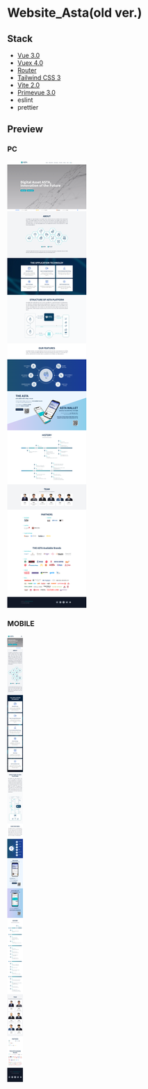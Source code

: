 # Website_Asta(old ver.)

## Stack

-   [Vue 3.0](https://v3.vuejs.org/)
-   [Vuex 4.0](https://vuex.vuejs.org)
-   [Router](https://router.vuejs.org/)
-   [Tailwind CSS 3](https://tailwindcss.com/)
-   [Vite 2.0](https://vitejs.dev/)
-   [Primevue 3.0](https://primefaces.org/primevue/#/)
-   eslint
-   prettier


## Preview

### PC
<img src="https://github.com/hwang1588/repo_img_src/blob/main/_korfin_asta_old/pc1.png">

### MOBILE
<img src="https://github.com/hwang1588/repo_img_src/blob/main/_korfin_asta_old/mobile1.png">
